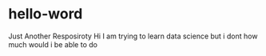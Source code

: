 # hello-word
Just Another Resposiroty
Hi 
I am trying to learn data science
but i dont how much would i be able to do
